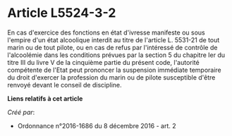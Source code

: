 # Article L5524-3-2

En cas d'exercice des fonctions en état d'ivresse manifeste ou sous  l'empire d'un état alcoolique interdit au titre de
l'article L. 5531-21  de tout marin ou de tout pilote, ou en cas de refus par l'intéressé de  contrôle de l'alcoolémie dans
les conditions prévues par la section 5 du  chapitre Ier du titre III du livre V de la cinquième partie du présent  code,
l'autorité compétente de l'Etat peut prononcer la suspension  immédiate temporaire du droit d'exercer la profession du marin
ou de  pilote susceptible d'être renvoyé devant le conseil de discipline.

**Liens relatifs à cet article**

_Créé par_:

  - Ordonnance n°2016-1686 du 8 décembre 2016 - art. 2
